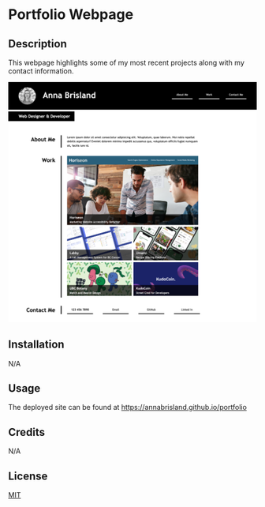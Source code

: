# Portfolio Webpage

## Description

This webpage highlights some of my most recent projects along with my contact information.

![Screenshot](./assets/images/screenshot.png)

## Installation

N/A

## Usage

The deployed site can be found at https://annabrisland.github.io/portfolio

## Credits

N/A

## License

[MIT](https://choosealicense.com/licenses/mit/)